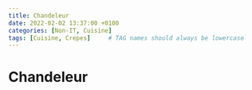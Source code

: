 ```yaml
---
title: Chandeleur
date: 2022-02-02 13:37:00 +0100
categories: [Non-IT, Cuisine]
tags: [Cuisine, Crepes]     # TAG names should always be lowercase
---
```


# Chandeleur

